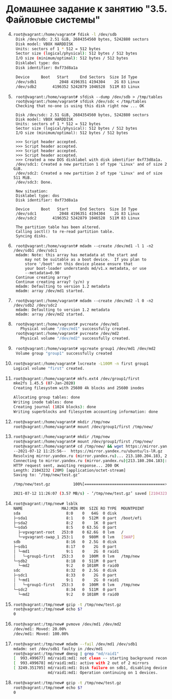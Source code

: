 # Домашнее задание к занятию "3.5. Файловые системы"
4. ```bash
   root@vagrant:/home/vagrant# fdisk -l /dev/sdb
    Disk /dev/sdb: 2.51 GiB, 2684354560 bytes, 5242880 sectors
    Disk model: VBOX HARDDISK
    Units: sectors of 1 * 512 = 512 bytes
    Sector size (logical/physical): 512 bytes / 512 bytes
    I/O size (minimum/optimal): 512 bytes / 512 bytes
    Disklabel type: dos
    Disk identifier: 0xf73d8a1a

    Device     Boot   Start     End Sectors  Size Id Type
    /dev/sdb1          2048 4196351 4194304    2G 83 Linux
    /dev/sdb2       4196352 5242879 1046528  511M 83 Linux
   ```
   
5. ```shell
    root@vagrant:/home/vagrant# sfdisk --dump /dev/sdb > /tmp/tables
    root@vagrant:/home/vagrant# sfdisk /dev/sdc < /tmp/tables
    Checking that no-one is using this disk right now ... OK
    
    Disk /dev/sdc: 2.51 GiB, 2684354560 bytes, 5242880 sectors
    Disk model: VBOX HARDDISK
    Units: sectors of 1 * 512 = 512 bytes
    Sector size (logical/physical): 512 bytes / 512 bytes
    I/O size (minimum/optimal): 512 bytes / 512 bytes
    
    >>> Script header accepted.
    >>> Script header accepted.
    >>> Script header accepted.
    >>> Script header accepted.
    >>> Created a new DOS disklabel with disk identifier 0xf73d8a1a.
    /dev/sdc1: Created a new partition 1 of type 'Linux' and of size 2 GiB.
    /dev/sdc2: Created a new partition 2 of type 'Linux' and of size 511 MiB.
    /dev/sdc3: Done.
    
    New situation:
    Disklabel type: dos
    Disk identifier: 0xf73d8a1a
    
    Device     Boot   Start     End Sectors  Size Id Type
    /dev/sdc1          2048 4196351 4194304    2G 83 Linux
    /dev/sdc2       4196352 5242879 1046528  511M 83 Linux
    
    The partition table has been altered.
    Calling ioctl() to re-read partition table.
    Syncing disks.
    ```
   
6. ```shell
    root@vagrant:/home/vagrant# mdadm --create /dev/md1 -l 1 -n2 /dev/sdb1 /dev/sdc1
    mdadm: Note: this array has metadata at the start and
        may not be suitable as a boot device.  If you plan to
        store '/boot' on this device please ensure that
        your boot-loader understands md/v1.x metadata, or use
        --metadata=0.90
    Continue creating array?
    Continue creating array? (y/n) y
    mdadm: Defaulting to version 1.2 metadata
    mdadm: array /dev/md1 started.
    ```
   
7. ```shell
    root@vagrant:/home/vagrant# mdadm --create /dev/md2 -l 0 -n2 /dev/sdb2 /dev/sdc2
    mdadm: Defaulting to version 1.2 metadata
    mdadm: array /dev/md2 started.
    ```
   
8. ````bash
    root@vagrant:/home/vagrant# pvcreate /dev/md1
      Physical volume "/dev/md1" successfully created.
    root@vagrant:/home/vagrant# pvcreate /dev/md2
      Physical volume "/dev/md2" successfully created.
    ````
   
9. ```bash
    root@vagrant:/home/vagrant# vgcreate group1 /dev/md1 /dev/md2
    Volume group "group1" successfully created
    ```
   
10. ```bash
    root@vagrant:/home/vagrant# lvcreate -L100M -n first group1
    Logical volume "first" created.
    ```
    
11. ```bash
    root@vagrant:/home/vagrant# mkfs.ext4 /dev/group1/first
    mke2fs 1.45.5 (07-Jan-2020)
    Creating filesystem with 25600 4k blocks and 25600 inodes

    Allocating group tables: done
    Writing inode tables: done
    Creating journal (1024 blocks): done
    Writing superblocks and filesystem accounting information: done
    ```
    
12. ```bash
    root@vagrant:/home/vagrant# mkdir /tmp/new
    root@vagrant:/home/vagrant# mount /dev/group1/first /tmp/new/
    ```
    
13. ````bash
    root@vagrant:/home/vagrant# mkdir /tmp/new
    root@vagrant:/home/vagrant# mount /dev/group1/first /tmp/new/
    root@vagrant:/home/vagrant# cd /tmp/new/ && wget https://mirror.yandex.ru/ubuntu/ls-lR.gz -O /tmp/new/test.gz
    --2021-07-12 11:25:56--  https://mirror.yandex.ru/ubuntu/ls-lR.gz
    Resolving mirror.yandex.ru (mirror.yandex.ru)... 213.180.204.183, 2a02:6b8::183
    Connecting to mirror.yandex.ru (mirror.yandex.ru)|213.180.204.183|:443... connected.
    HTTP request sent, awaiting response... 200 OK
    Length: 21043232 (20M) [application/octet-stream]
    Saving to: ‘/tmp/new/test.gz’
    
    /tmp/new/test.gz          100%[===================================>]  20.07M  4.38MB/s    in 5.6s
    
    2021-07-12 11:26:07 (3.57 MB/s) - ‘/tmp/new/test.gz’ saved [21043232/21043232]

    ````
14. ```bash
    root@vagrant:/tmp/new# lsblk
    NAME                 MAJ:MIN RM  SIZE RO TYPE  MOUNTPOINT
    sda                    8:0    0   64G  0 disk
    ├─sda1                 8:1    0  512M  0 part  /boot/efi
    ├─sda2                 8:2    0    1K  0 part
    └─sda5                 8:5    0 63.5G  0 part
      ├─vgvagrant-root   253:0    0 62.6G  0 lvm   /
      └─vgvagrant-swap_1 253:1    0  980M  0 lvm   [SWAP]
    sdb                    8:16   0  2.5G  0 disk
    ├─sdb1                 8:17   0    2G  0 part
    │ └─md1                9:1    0    2G  0 raid1
    │   └─group1-first   253:3    0  100M  0 lvm   /tmp/new
    └─sdb2                 8:18   0  511M  0 part
      └─md2                9:2    0 1018M  0 raid0
    sdc                    8:32   0  2.5G  0 disk
    ├─sdc1                 8:33   0    2G  0 part
    │ └─md1                9:1    0    2G  0 raid1
    │   └─group1-first   253:3    0  100M  0 lvm   /tmp/new
    └─sdc2                 8:34   0  511M  0 part
      └─md2                9:2    0 1018M  0 raid0
    ```
    
15. ```bash
    root@vagrant:/tmp/new# gzip -t /tmp/new/test.gz
    root@vagrant:/tmp/new# echo $?
    0 
    ```
    
16. ```bash
    root@vagrant:/tmp/new# pvmove /dev/md1 /dev/md2
    /dev/md1: Moved: 20.00%
    /dev/md1: Moved: 100.00%
    ```
    
17. ````bash
    root@vagrant:/tmp/new# mdadm --fail /dev/md1 /dev/sdb1
    mdadm: set /dev/sdb1 faulty in /dev/md1
    root@vagrant:/tmp/new# dmesg | grep "md/raid1"
    [  993.499677] md/raid1:md1: not clean -- starting background reconstruction
    [  993.499678] md/raid1:md1: active with 2 out of 2 mirrors
    [ 3249.351705] md/raid1:md1: Disk failure on sdb1, disabling device.
                   md/raid1:md1: Operation continuing on 1 devices.
    ````
    
18. ```bash
    root@vagrant:/tmp/new# gzip -t /tmp/new/test.gz
    root@vagrant:/tmp/new# echo $?
    0 
    ```